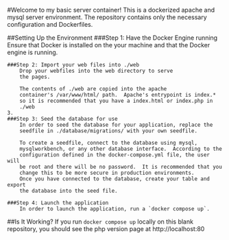 #Welcome to my basic server container!
    This is a dockerized apache and mysql server environment.
The repository contains only the necessary configuration and 
Dockerfiles.

##Setting Up the Environment
    ###Step 1: Have the Docker Engine running
        Ensure that Docker is installed on the your machine
        and that the Docker engine is running.
    
    ###Step 2: Import your web files into ./web
        Drop your webfiles into the web directory to serve
        the pages.

        The contents of ./web are copied into the apache
        container's /var/www/html/ path.  Apache's entrypoint is index.* 
        so it is recommended that you have a index.html or index.php in
        ./web
    3. 
    ###Step 3: Seed the database for use
        In order to seed the database for your application, replace the 
        seedfile in ./database/migrations/ with your own seedfile.

        To create a seedfile, connect to the database using mysql, 
        mysqlworkbench, or any other database interface.  According to the
        configuration defined in the docker-compose.yml file, the user will
        be root and there will be no password.  It is recommended that you
        change this to be more secure in production environments.  
        Once you have connected to the database, create your table and export
        the database into the seed file.

    ###Step 4: Launch the application
        In order to launch the application, run a `docker compose up`.

##Is It Working?
    If you run `docker compose up` locally on this blank repository, you should
    see the php version page at http://localhost:80 